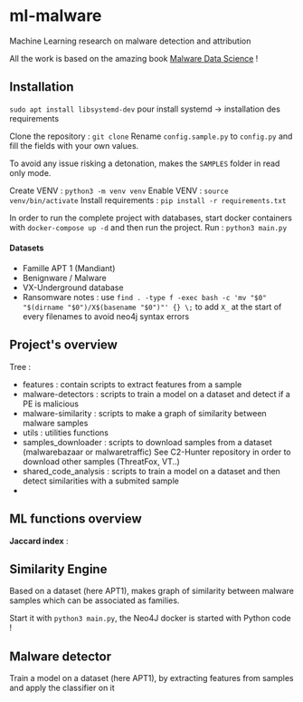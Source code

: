 # ml-malware
 Machine Learning research on malware detection and attribution

All the work is based on the amazing book [Malware Data Science](Malware.pdf) !



## Installation

`sudo apt install libsystemd-dev` pour install systemd
-> installation des requirements

Clone the repository : `git clone`
Rename `config.sample.py` to `config.py` and fill the fields with your own values.

To avoid any issue risking a detonation, makes the `SAMPLES` folder in read only mode.

Create VENV : `python3 -m venv venv`
Enable VENV : `source venv/bin/activate`
Install requirements : `pip install -r requirements.txt`

In order to run the complete project with databases, start docker containers with `docker-compose up -d` and then run the project.
Run : `python3 main.py`

#### Datasets

- Famille APT 1 (Mandiant)
- Benignware / Malware
- VX-Underground database
- Ransomware notes : 
use `find . -type f -exec bash -c 'mv "$0" "$(dirname "$0")/X$(basename "$0")"' {} \;` to add `X_` at the start of every filenames to avoid neo4j syntax errors

## Project's overview


Tree :
- features : contain scripts to extract features from a sample
- malware-detectors : scripts to train a model on a dataset and detect if a PE is malicious
- malware-similarity : scripts to make a graph of similarity between malware samples
- utils : utilities functions
- samples_downloader : scripts to download samples from a dataset (malwarebazaar or malwaretraffic)
  See C2-Hunter repository in order to download other samples (ThreatFox, VT..)
- shared_code_analysis : scripts to train a model on a dataset and then detect similarities with a submited sample
- 

## ML functions overview

**Jaccard index** :


## Similarity Engine

Based on a dataset (here APT1), makes graph of similarity between malware samples which can be associated as families.

Start it with `python3 main.py`, the Neo4J docker is started with Python code !

## Malware detector

Train a model on a dataset (here APT1), by extracting features from samples and apply the classifier on it

